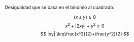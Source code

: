 Desigualdad que se basa en el binomio al cuadrado: 

$$ (x \pm y) \geq 0 $$ 
$$ x^2 + |2xy| + y^2 \geq 0 $$ 
$$ |xy| \leq\frac{x^2}{2}+\frac{y^2}{2} $$ 